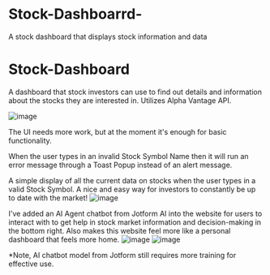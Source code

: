 # Stock-Dashboarrd-
A stock dashboard that displays stock information and data 
# Stock-Dashboard
A dashboard that stock investors can use to find out details and information about the stocks they are interested in. Utilizes Alpha Vantage API. 

![image](https://github.com/user-attachments/assets/12bb4958-c03c-4d76-bd08-fc7ee3d35037)

The UI needs more work, but at the moment it's enough for basic functionality. 

When the user types in an invalid Stock Symbol Name then it will run an error message through a Toast Popup instead of an alert message.


A simple display of all the current data on stocks when the user types in a valid Stock Symbol. A nice and easy way for investors to constantly be up to date with the market! 
![image](https://github.com/user-attachments/assets/d106af4d-6d2a-4555-bce2-44a3ecade75c)

I've added an AI Agent chatbot from Jotform AI into the website for users to interact with to get help in stock market information and decision-making in the bottom right.
Also makes this website feel more like a personal dashboard that feels more home. 
![image](https://github.com/user-attachments/assets/d779b91a-e837-4b91-a95f-9fe058d6efda)
![image](https://github.com/user-attachments/assets/55f905ee-70e5-4780-a848-49a232b6b599)


*Note, AI chatbot model from Jotform still requires more training for effective use. 












